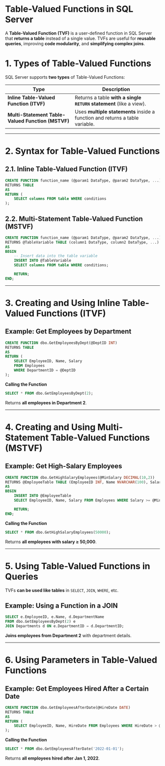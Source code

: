 # **Table-Valued Functions in SQL Server**  

A **Table-Valued Function (TVF)** is a user-defined function in SQL Server that **returns a table** instead of a single value. TVFs are useful for **reusable queries**, improving **code modularity**, and **simplifying complex joins**.


# **1. Types of Table-Valued Functions**
SQL Server supports **two types** of Table-Valued Functions:

| Type | Description |
|------|------------|
| **Inline Table-Valued Function (ITVF)** | Returns a table **with a single `RETURN` statement** (like a view). |
| **Multi-Statement Table-Valued Function (MSTVF)** | Uses **multiple statements** inside a function and returns a table variable. |

---

# **2. Syntax for Table-Valued Functions**
## **2.1. Inline Table-Valued Function (ITVF)**
```sql
CREATE FUNCTION function_name (@param1 DataType, @param2 DataType, ...)
RETURNS TABLE
AS
RETURN (
    SELECT columns FROM table WHERE conditions
);
```

## **2.2. Multi-Statement Table-Valued Function (MSTVF)**
```sql
CREATE FUNCTION function_name (@param1 DataType, @param2 DataType, ...)
RETURNS @TableVariable TABLE (column1 DataType, column2 DataType, ...)
AS
BEGIN
    -- Insert data into the table variable
    INSERT INTO @TableVariable
    SELECT columns FROM table WHERE conditions;

    RETURN;
END;
```

---

# **3. Creating and Using Inline Table-Valued Functions (ITVF)**
## **Example: Get Employees by Department**
```sql
CREATE FUNCTION dbo.GetEmployeesByDept(@DeptID INT)
RETURNS TABLE
AS
RETURN (
    SELECT EmployeeID, Name, Salary
    FROM Employees
    WHERE DepartmentID = @DeptID
);
```
**Calling the Function**
```sql
SELECT * FROM dbo.GetEmployeesByDept(2);
```
Returns **all employees in Department 2**.

---

# **4. Creating and Using Multi-Statement Table-Valued Functions (MSTVF)**
## **Example: Get High-Salary Employees**
```sql
CREATE FUNCTION dbo.GetHighSalaryEmployees(@MinSalary DECIMAL(10,2))
RETURNS @EmployeeTable TABLE (EmployeeID INT, Name NVARCHAR(100), Salary DECIMAL(10,2))
AS
BEGIN
    INSERT INTO @EmployeeTable
    SELECT EmployeeID, Name, Salary FROM Employees WHERE Salary >= @MinSalary;

    RETURN;
END;
```
**Calling the Function**
```sql
SELECT * FROM dbo.GetHighSalaryEmployees(50000);
```
Returns **all employees with salary $\ge$ 50,000**.

---

# **5. Using Table-Valued Functions in Queries**
TVFs **can be used like tables** in `SELECT`, `JOIN`, `WHERE`, etc.

## **Example: Using a Function in a JOIN**
```sql
SELECT e.EmployeeID, e.Name, d.DepartmentName
FROM dbo.GetEmployeesByDept(2) e
JOIN Departments d ON e.DepartmentID = d.DepartmentID;
```
**Joins employees from Department 2** with department details.

---

# **6. Using Parameters in Table-Valued Functions**
## **Example: Get Employees Hired After a Certain Date**
```sql
CREATE FUNCTION dbo.GetEmployeesAfterDate(@HireDate DATE)
RETURNS TABLE
AS
RETURN (
    SELECT EmployeeID, Name, HireDate FROM Employees WHERE HireDate > @HireDate
);
```
**Calling the Function**
```sql
SELECT * FROM dbo.GetEmployeesAfterDate('2022-01-01');
```
Returns **all employees hired after Jan 1, 2022**.

